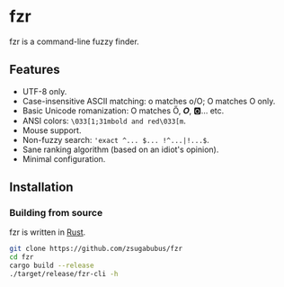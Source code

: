 # fzr

fzr is a command-line fuzzy finder.

## Features

- UTF-8 only.
- Case-insensitive ASCII matching: o matches o/O; O matches O only.
- Basic Unicode romanization: O matches Ő, 𝑶, 🅾… etc.
- ANSI colors: `\033[1;31mbold and red\033[m`.
- Mouse support.
- Non-fuzzy search: `'exact ^... $... !^...|!...$`.
- Sane ranking algorithm (based on an idiot's opinion).
- Minimal configuration.

## Installation

### Building from source

fzr is written in [Rust](https://www.rust-lang.org/).

```sh
git clone https://github.com/zsugabubus/fzr
cd fzr
cargo build --release
./target/release/fzr-cli -h
```
